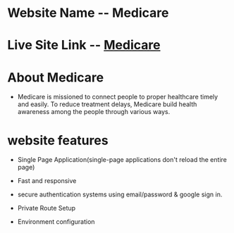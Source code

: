 # Website Name -- Medicare

# Live Site Link -- [Medicare](https://medicare-webs.web.app/)

# About Medicare
- Medicare is missioned to connect people to proper healthcare timely and easily. To reduce treatment delays, Medicare build health awareness among the people through various ways.

# website features
- Single Page Application(single-page applications don't reload the entire page)

- Fast and responsive

- secure authentication systems using email/password & google sign in.

- Private Route Setup

- Environment configuration 